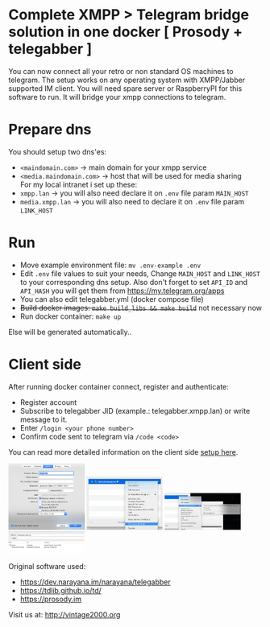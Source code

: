 # Complete XMPP > Telegram bridge solution in one docker [ Prosody + telegabber ]

You can now connect all your retro or non standard OS machines to telegram. The setup works on any operating system with XMPP/Jabber supported IM client. You will need spare server or RaspberryPI for this software to run. It will bridge your xmpp connections to telegram.

# Prepare dns

You should setup two dns'es:
* `<maindomain.com>` -> main domain for your xmpp service
* `<media.maindomain.com>` -> host that will be used for media sharing	
For my local intranet i set up these:
* `xmpp.lan` -> you will also need declare it on `.env` file param `MAIN_HOST`
* `media.xmpp.lan` -> you will also need to declare it on `.env` file param `LINK_HOST`

# Run

* Move example environment file: `mv .env-example .env` 
* Edit `.env` file values to suit your needs, Change `MAIN_HOST` and `LINK_HOST` to your corresponding dns setup. Also don't forget to set `API_ID` and `API_HASH` you will get them from https://my.telegram.org/apps
* You can also edit telegabber.yml (docker compose file)
* <del>Build docker images: `make build_libs && make build`</del> not necessary now
* Run docker container: `make up`

Else will be generated automatically..

# Client side

After running docker container connect, register and authenticate:

* Register account
* Subscribe to telegabber JID (example.: telegabber.xmpp.lan) or write message to it.
* Enter `/login <your phone number>`
* Confirm code sent to telegram via `/code <code>`

You can read more detailed information on the client side [setup here](http://vintage2000.org/telegram_for_old_computers).



<img src="https://github.com/e1z0/telegabber-docker/raw/master/pics/scr1.png" width=30% height=30%>
  
<img src="https://github.com/e1z0/telegabber-docker/raw/master/pics/scr2.png" width=30% height=30%>
  
<img src="https://github.com/e1z0/telegabber-docker/raw/master/pics/scr3.png" width=30% height=30%>
  
<img src="https://github.com/e1z0/telegabber-docker/raw/master/pics/scr4.png" width=30% height=30%>  

Original software used:
* https://dev.narayana.im/narayana/telegabber
* https://tdlib.github.io/td/
* https://prosody.im

Visit us at: http://vintage2000.org
